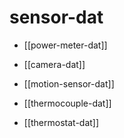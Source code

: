 
# sensor-dat 

- [[power-meter-dat]]

- [[camera-dat]]

- [[motion-sensor-dat]]

- [[thermocouple-dat]]

- [[thermostat-dat]]